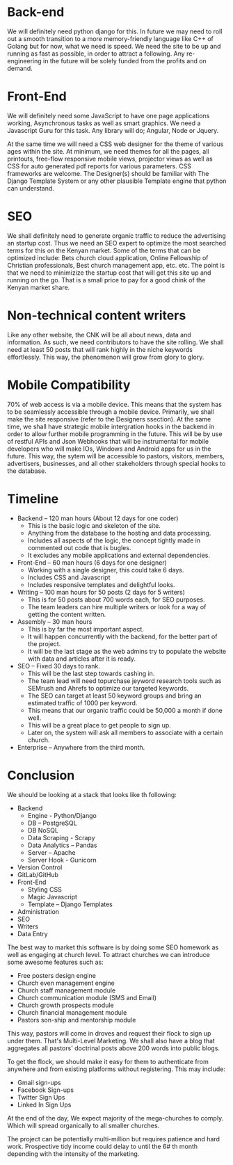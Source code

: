 

# Back-end

We will definitely need python django for this. In future we may need to roll out a smooth transition to a more memory-friendly language like C++ of Golang but for now, what we need is speed. We need the site to be up and running as fast as possible, in order to attract a following. Any re-engineering in the future will be solely funded from the profits and on demand.

# Front-End

 We will definitely need some JavaScript to have one page applications working, Asynchronous tasks as well as smart graphics. We need a Javascript Guru for this task. Any library will do; Angular, Node or Jquery.

At the same time we will need a CSS web designer for the theme of various ages within the site. At minimum, we need themes for all the pages, all printouts, free-flow responsive mobile views, projector views as well as CSS for auto generated pdf reports for various parameters. CSS frameworks are welcome. The Designer(s) should be familiar with The Django Template System or any other plausible Template engine that python can understand.

# SEO

We shall definitely need to generate organic traffic to reduce the advertising an startup cost. Thus we need an SEO expert to optimize the most searched terms for this on the Kenyan market. Some of the terms that can be optimized include: Bets church cloud application, Online Fellowship of Christian professionals,  Best church management app, etc. etc. The point is that we need to minimizize the startup cost that will get this site up and running on the go. That is a small price to pay for a good chink of the Kenyan market share.

# Non-technical content writers

Like any other website, the CNK will be all about news, data and information. As such, we need contributors to have the site rolling. We shall need at least 50 posts that will rank highly in the niche keywords effortlessly. This way, the phenomenon will grow from glory to glory.

# Mobile Compatibility

70% of web access is via a mobile device. This means that the system has to be seamlessly accessible through a mobile device. Primarily, we shall make the site responsive (refer to the Designers ssection). At the same time, we shall have strategic mobile intergration hooks in the backend in order to allow further mobile programming in the future. This will be by use of restful APIs and Json Webhooks that will be instrumental for mobile developers who will make IOs, Windows and Android apps for us in the future. This way, the sytem will be accessible to pastors, visitors, members, advertisers, businesses, and all other stakeholders through special hooks to the database.

# Timeline

- Backend – 120 man hours (About 12 days for one coder)
  - This is the basic logic and skeleton of the site.
  - Anything from the database to the hosting and data processing.
  - Includes all aspects of the logic, the concept tightly made in commented out code that is bugles.
  - It excludes any mobile applications and external dependencies.
- Front-End – 60 man hours (6 days for one designer)
  - Working with a single designer, this could take 6 days.
  - Includes CSS and Javascript
  - Includes responsive templates and delightful looks.
- Writing – 100 man hours for 50 posts (2 days for 5 writers)
  - This is for 50 posts about 700 words each, for SEO purposes.
  - The team leaders can hire multiple writers or look for a way of getting the content written.
- Assembly – 30 man hours
  - This is by far the most important aspect.
  - It will happen concurrently with the backend, for the better part of the project.
  - It will be the last stage as the web admins try to populate the website with data and articles after it is ready.
- SEO – Fixed 30 days to rank.
  - This will be the last step towards cashing in.
  - The team lead will need topurchase jeyword research tools such as SEMrush and Ahrefs to optimize our targeted keywords.
  - The SEO can target at least 50 keyword groups and bring an estimated traffic of 1000 per keyword.
  - This means that our organic traffic could be 50,000 a month if done well.
  - This will be a great place to get people to sign up.
  - Later on, the system will ask all members to associate with a certain church.
- Enterprise – Anywhere from the third month.

# Conclusion

We should be looking at a stack that looks like th following:

- Backend
  - Engine - Python/Django
  - DB – PostgreSQL
  - DB NoSQL
  - Data Scraping - Scrapy
  - Data Analytics – Pandas
  - Server – Apache
  - Server Hook - Gunicorn
-  Version Control
  - GitLab/GitHub
- Front-End
  - Styling CSS
  - Magic Javascript
  - Template – Django Templates
-  Administration
  - SEO
  - Writers
  -  Data Entry

The best way to market this software is by doing some SEO homework as well as engaging at church level. To attract churches we can introduce some awesome features such as:

- Free posters design engine
- Church even management engine
- Church staff management module
- Church communication module (SMS and Email)
- Church growth prospects module
- Church financial management module
- Pastors son-ship and mentorship module

This way, pastors will come in droves and request their flock to sign up under them. That&#39;s Multi-Level Marketing. We shall also have a blog that aggregates all pastors&#39; doctrinal posts above 200 words into public blogs.

To get the flock, we should make it easy for them to authenticate from anywhere and from existing platforms without registering. This may include:

- Gmail sign-ups
- Facebook Sign-ups
- Twitter Sign Ups
- Linked In Sign Ups

At the end of the day, We expect majority of the mega-churches to comply. Which will spread organically to all smaller churches.

The project can be potentially multi-million but requires patience and hard work. Prospective tidy income could delay to until the 6# th month depending with the intensity of the marketing.

